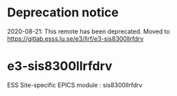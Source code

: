 # Deprecation notice

2020-08-21: This remote has been deprecated. Moved to https://gitlab.esss.lu.se/e3/llrf/e3-sis8300llrfdrv

e3-sis8300llrfdrv  
======
ESS Site-specific EPICS module : sis8300llrfdrv

